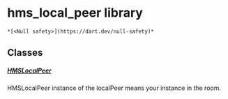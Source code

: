 


# hms_local_peer library






    *[<Null safety>](https://dart.dev/null-safety)*





## Classes

##### [HMSLocalPeer](../model_hms_local_peer/HMSLocalPeer-class.md)



HMSLocalPeer instance of the localPeer means your instance in the room. 
















